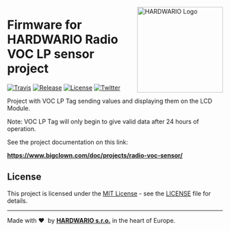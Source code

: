 <a href="https://www.hardwario.com/"><img src="https://www.hardwario.com/ci/assets/hw-logo.svg" width="200" alt="HARDWARIO Logo" align="right"></a>

# Firmware for HARDWARIO Radio VOC LP sensor project

[![Travis](https://img.shields.io/travis/bigclownlabs/bcf-radio-voc-lp-sensor/master.svg)](https://travis-ci.org/bigclownlabs/bcf-radio-voc-lp-sensor)
[![Release](https://img.shields.io/github/release/bigclownlabs/bcf-radio-voc-lp-sensor.svg)](https://github.com/bigclownlabs/bcf-radio-voc-lp-sensor/releases)
[![License](https://img.shields.io/github/license/bigclownlabs/bcf-radio-voc-lp-sensor.svg)](https://github.com/bigclownlabs/bcf-radio-voc-lp-sensor/blob/master/LICENSE)
[![Twitter](https://img.shields.io/twitter/follow/hardwario_en.svg?style=social&label=Follow)](https://twitter.com/hardwario_en)

Project with VOC LP Tag sending values and displaying them on the LCD Module.

Note: VOC LP Tag will only begin to give valid data after 24 hours of operation.

See the project documentation on this link:

**https://www.bigclown.com/doc/projects/radio-voc-sensor/**

## License

This project is licensed under the [MIT License](https://opensource.org/licenses/MIT/) - see the [LICENSE](LICENSE) file for details.

---

Made with &#x2764;&nbsp; by [**HARDWARIO s.r.o.**](https://www.hardwario.com/) in the heart of Europe.
